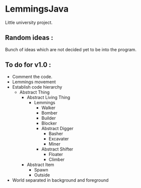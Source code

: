 # LemmingsJava
Little university project.

## Random ideas :
Bunch of ideas which are not decided yet to be into the program.

## To do for v1.0 :

* Comment the code.
* Lemmings movement
* Establish code hierarchy
  * Abstract Thing
    * Abstract Living Thing
      * Lemmings
        * Walker
        * Bomber
        * Builder
        * Blocker
        * Abstract Digger
          * Basher
          * Excavater
          * Miner
        * Abstract Shifter
          * Floater
          * Climber
    * Abstract Item
      * Spawn
      * Outside
* World separated in background and foreground
